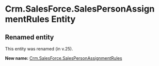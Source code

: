 # Crm.SalesForce.SalesPersonAssignmentRules Entity

## Renamed entity

This entity was renamed (in v.25).

**New name:** [Crm.SalesForce.SalesPersonAssignmentRules](Crm.SalesForce.SalesPersonAssignmentRules.md)
